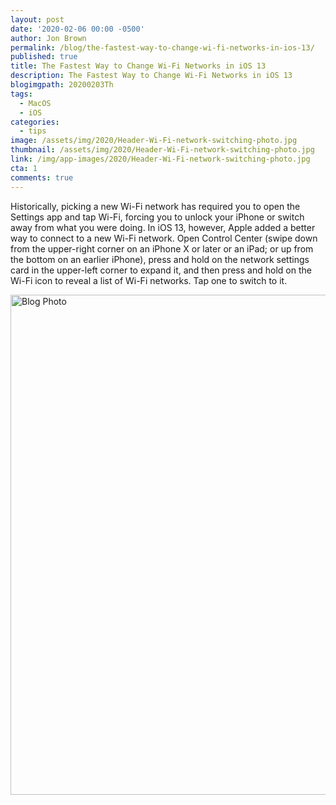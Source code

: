 ```yaml
---
layout: post
date: '2020-02-06 00:00 -0500'
author: Jon Brown
permalink: /blog/the-fastest-way-to-change-wi-fi-networks-in-ios-13/
published: true
title: The Fastest Way to Change Wi-Fi Networks in iOS 13
description: The Fastest Way to Change Wi-Fi Networks in iOS 13
blogimgpath: 20200203Th
tags:
  - MacOS
  - iOS
categories:
  - tips
image: /assets/img/2020/Header-Wi-Fi-network-switching-photo.jpg
thumbnail: /assets/img/2020/Header-Wi-Fi-network-switching-photo.jpg
link: /img/app-images/2020/Header-Wi-Fi-network-switching-photo.jpg
cta: 1
comments: true
---
```

Historically, picking a new Wi-Fi network has required you to open the
Settings app and tap Wi-Fi, forcing you to unlock your iPhone or switch
away from what you were doing. In iOS 13, however, Apple added a better
way to connect to a new Wi-Fi network. Open Control Center (swipe down
from the upper-right corner on an iPhone X or later or an iPad; or up
from the bottom on an earlier iPhone), press and hold on the network
settings card in the upper-left corner to expand it, and then press and
hold on the Wi-Fi icon to reveal a list of Wi-Fi networks. Tap one to
switch to it.

<img alt="Blog Photo" src="{{ site.site_cdn }}/assets/img/blog/2020/20200203Th/Wi-Fi-Control-Center.jpg" class="img-fluid rounded m-2" width="800" />